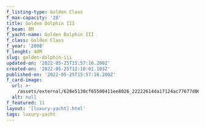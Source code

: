 ```yaml
---
f_listing-type: Golden Class
f_max-capacity: '20'
title: Golden Dolphin III
f_beam: 8M
f_yacht-name: Golden Dolphin III
f_class: Golden Class
f_year: '2008'
f_lenght: 40M
slug: golden-dolphin-iii
updated-on: '2022-05-25T15:57:16.200Z'
created-on: '2022-05-25T12:10:01.103Z'
published-on: '2022-05-25T15:57:16.200Z'
f_card-image:
  url: >-
    /assets/external/628e5130cf65500411ee8026_22222614da17124ac77677d067822_8-p-500.jpg
  alt: null
f_featured: 11
layout: '[luxury-yacht].html'
tags: luxury-yacht
---
```



